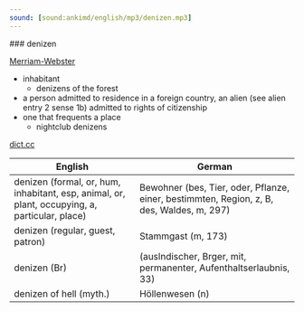 ```yaml
---
sound: [sound:ankimd/english/mp3/denizen.mp3]
---
```


\### denizen

[Merriam-Webster](https://www.merriam-webster.com/dictionary/denizen)

- inhabitant
    - denizens of the forest
- a person admitted to residence in a foreign country, an alien (see alien entry 2 sense 1b) admitted to rights of citizenship
- one that frequents a place
    - nightclub denizens

[dict.cc](https://www.dict.cc/denizen)

| English        | German       |
| -------------- | ------------ |
| denizen (formal, or, hum, inhabitant, esp, animal, or, plant, occupying, a, particular, place) | Bewohner (bes, Tier, oder, Pflanze, einer, bestimmten, Region, z, B, des, Waldes, m, 297) |
| denizen (regular, guest, patron) | Stammgast (m, 173) |
| denizen (Br) |  (auslndischer, Brger, mit, permanenter, Aufenthaltserlaubnis, 33) |
| denizen of hell (myth.) | Höllenwesen (n) |
